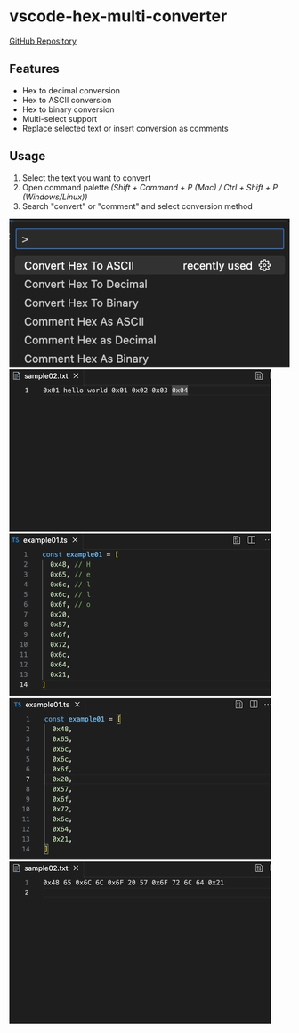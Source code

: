 # vscode-hex-multi-converter

[GitHub Repository](https://github.com/jesperjohansson/vscode-hex-multi-converter)

## Features

- Hex to decimal conversion
- Hex to ASCII conversion
- Hex to binary conversion
- Multi-select support
- Replace selected text or insert conversion as comments

## Usage

1. Select the text you want to convert
2. Open command palette _(Shift + Command + P (Mac) / Ctrl + Shift + P (Windows/Linux))_
3. Search "convert" or "comment" and select conversion method

![command-palette](screenshots/command-palette01.png) ![selection-replace-decimals](screenshots/selection01.gif) ![comment-hex-all-variations](screenshots/comment-hex-all01.gif) ![comment-hex-as-ascii](screenshots/comment-hex-as-ascii01.gif) ![multi-select-conversion](screenshots/multi-select01.gif)

<!-- ## Extension Settings

Include if your extension adds any VS Code settings through the `contributes.configuration` extension point.

For example:

This extension contributes the following settings:

- `myExtension.enable`: Enable/disable this extension.
- `myExtension.thing`: Set to `blah` to do something.

## Known Issues

Calling out known issues can help limit users opening duplicate issues against your extension. -->

